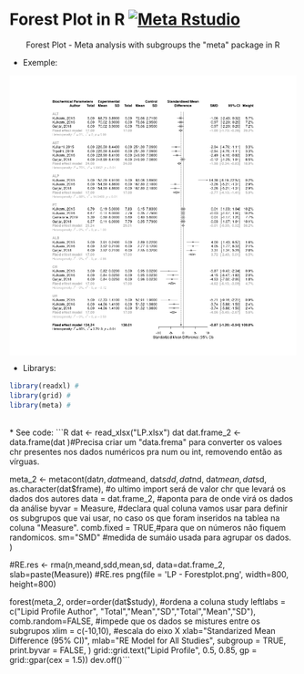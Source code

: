 # Forest Plot in R [![Meta Rstudio](https://img.shields.io/endpoint?url=https%3A%2F%2Frstudio.github.io%2Frstudio-shields%2Fcategory%2Fmeta.json)](https://community.rstudio.com/c/meta)
<p align="center">Forest Plot - Meta analysis with subgroups the "meta" package in R</p>

* Exemple:
<img src="https://raw.githubusercontent.com/horberlan/forest-plot/main/BP%20-%20Forestplot.png" align="center"/>

* Librarys:
```R
library(readxl) #
library(grid) #
library(meta) #
```
<br>
* See code:
```R
dat <- read_xlsx("LP.xlsx")
dat
dat.frame_2 <- data.frame(dat
                          )#Precisa criar um "data.frema" para converter os valoes chr presentes nos dados numéricos pra num ou int, removendo então as vírguas.

meta_2 <- metacont(dat$n,
                   dat$meand,
                   dat$sdd,
                   dat$nd,
                   dat$mean,
                   dat$sd,
                   as.character(dat$frame), #o ultimo import será de valor chr que levará os dados dos autores 
                   data = dat.frame_2, #aponta para de onde virá os dados da análise
                   byvar = Measure, #declara qual coluna vamos usar para definir os subgrupos que vai usar, no caso os que foram inseridos na tablea na coluna "Measure".
                   comb.fixed = TRUE,#para que on números não fiquem randomicos.
                   sm="SMD" #medida de sumáio usada para agrupar os dados.
                   )

#RE.res <- rma(n,meand,sdd,mean,sd, data=dat.frame_2, slab=paste(Measure))
#RE.res
png(file = 'LP - Forestplot.png',
    width=800,
    height=800)

forest(meta_2,
       order=order(dat$study), #ordena a coluna study
       leftlabs = c("Lipid Profile 
                    Author", "Total","Mean","SD","Total","Mean","SD"),
       comb.random=FALSE, #impede que os dados se mistures entre os subgrupos
       xlim = c(-10,10), #escala do eixo X
       xlab="Standarized Mean Difference (95% CI)",
       mlab="RE Model for All Studies",
       subgroup = TRUE,
       print.byvar = FALSE,
)
grid::grid.text("Lipid Profile", 0.5, 0.85, gp = grid::gpar(cex = 1.5))
dev.off()```
